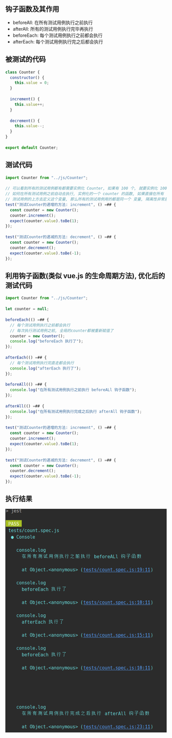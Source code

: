 ## 钩子函数及其作用

- beforeAll: 在所有测试用例执行之前执行
- afterAll: 所有的测试用例执行完毕再执行
- beforeEach: 每个测试用例执行之前都会执行
- afterEach: 每个测试用例执行完之后都会执行

## 被测试的代码

```js
class Counter {
  constructor() {
    this.value = 0;
  }

  increment() {
    this.value++;
  }

  decrement() {
    this.value--;
  }
}

export default Counter;
```

## 测试代码

```js
import Counter from "../js/Counter";

// 可以看到所有的测试用例都有都需要实例化 Counter, 如果有 100 个, 就要实例化 100 次
// 如何在所有测试用例之前自动去执行, 实例化的一个 counter 的函数, 如果直接在所有
// 测试用例的上方去定义这个变量, 那么所有的测试用例用的都是同一个 变量, 隔离性非常差
test("测试Counter的递增的方法: increment", () =## {
  const counter = new Counter();
  counter.increment();
  expect(counter.value).toBe(1);
});

test("测试Counter的递减的方法: decrement", () =## {
  const counter = new Counter();
  counter.decrement();
  expect(counter.value).toBe(-1);
});
```

## 利用钩子函数(类似 vue.js 的生命周期方法), 优化后的测试代码

```js
import Counter from "../js/Counter";

let counter = null;

beforeEach(() =## {
  // 每个测试用例执行之前都会执行
  // 每次执行测试用例之前, 全局的counter都被重新赋值了
  counter = new Counter();
  console.log("beforeEach 执行了");
});

afterEach(() =## {
  // 每个测试用例执行完直走都会执行
  console.log("afterEach 执行了");
});

beforeAll(() =## {
  console.log("在所有测试用例执行之前执行 beforeALl 钩子函数");
});

afterAll(() =## {
  console.log("在所有测试用例执行完成之后执行 afterAll 钩子函数");
});

test("测试Counter的递增的方法: increment", () =## {
  const counter = new Counter();
  counter.increment();
  expect(counter.value).toBe(1);
});

test("测试Counter的递减的方法: decrement", () =## {
  const counter = new Counter();
  counter.decrement();
  expect(counter.value).toBe(-1);
});
```

## 执行结果

![image-20200812165556441](https://raw.githubusercontent.com/liaohui5/images/main/images/202206131639728.png)

